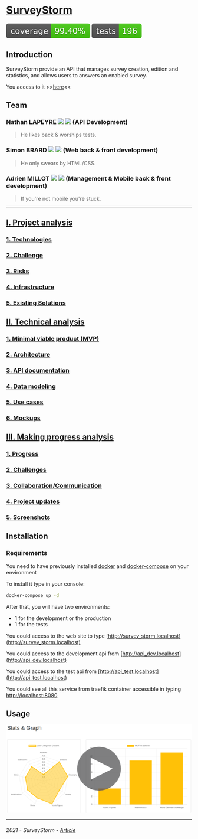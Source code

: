 # [SurveyStorm](https://survey-storm.2835holberton.tech/)

![Coverage](coverage-badge.svg)
![Tests](tests-badge.svg)

## Introduction

SurveyStorm provide an API that manages survey creation, edition and statistics, and allows users to answers an enabled survey.

You access to it >>[here](https://survey-storm.2835holberton.tech/)<<

## Team

### Nathan LAPEYRE [![](https://img.shields.io/badge/github-informational?style=flat&logo=github&logoColor=white)](https://github.com/Sarolus) [![](https://img.shields.io/badge/linkedin-informational?style=flat&logo=linkedin&logoColor=white)](https://fr.linkedin.com/in/nathan-lapeyre-376500206) (API Development)

> He likes back & worships tests.

### Simon BRARD [![](https://img.shields.io/badge/github-informational?style=flat&logo=github&logoColor=white)](https://github.com/SimonBr017) [![](https://img.shields.io/badge/linkedin-informational?style=flat&logo=linkedin&logoColor=white)](https://fr.linkedin.com/in/simon-b-2a9820205) (Web back & front development)

> He only swears by HTML/CSS.

### Adrien MILLOT [![](https://img.shields.io/badge/github-informational?style=flat&logo=github&logoColor=white)](https://github.com/adrienmillot) [![](https://img.shields.io/badge/linkedin-informational?style=flat&logo=linkedin&logoColor=white)](https://fr.linkedin.com/in/adrienmillot) (Management & Mobile back & front development)

> If you're not mobile you're stuck.

---

## [I. Project analysis](docs/analysis/project/README.md)

### [1. Technologies](docs/analysis/project/technologies.md)

### [2. Challenge](docs/analysis/project/challenge.md)

### [3. Risks](docs/analysis/project/risks.md)

### [4. Infrastructure](docs/analysis/project/infrastructure.md)

### [5. Existing Solutions](docs/analysis/project/existing_solutions.md)

## [II. Technical analysis](docs/analysis/technical/README.md)

### [1. Minimal viable product (MVP)](docs/analysis/technical/mvp.md)

### [2. Architecture](docs/analysis/technical/architecture.md)

### [3. API documentation](docs/analysis/technical/api/README.md)

### [4. Data modeling](docs/analysis/technical/data_modeling.md)

### [5. Use cases](docs/analysis/technical/use_cases/README.md)

### [6. Mockups](docs/analysis/technical/mockup/README.md)

## [III. Making progress analysis](docs/analysis/making_progress/README.md)

### [1. Progress](docs/analysis/making_progress/progress.md)

### [2. Challenges](docs/analysis/making_progress/challenges.md)

### [3. Collaboration/Communication](docs/analysis/making_progress/collaboration_communication.md)

### [4. Project updates](docs/analysis/making_progress/project_updates.md)

### [5. Screenshots](docs/analysis/making_progress/screenshots.md)

## Installation

### Requirements

You need to have previously installed [docker](https://www.docker.com/) and [docker-compose](https://docs.docker.com/compose/) on your environment 

To install it type in your console:

```bash
docker-compose up -d
```
After that, you will have two environments:
- 1 for the development or the production
- 1 for the tests

You could access to the web site to type [http://survey_storm.localhost](http://survey_storm.localhost)

You could access to the development api from  [http://api_dev.localhost](http://api_dev.localhost)

You could access to the test api from [http://api_test.localhost](http://api_test.localhost)

You could see all this service from traefik container accessible in typing [http://localhost:8080](http://localhost:8080)

## Usage

[![Demo](docs/images/pre-load.png)](https://raw.githubusercontent.com/adrienmillot/holberton_portfolio/develop/docs/video/demo_survey_storm.mp4)

---
###### 2021 - SurveyStorm - [Article](https://cactussius-primus.medium.com/survey-storm-5a0a2c9e3c86)

